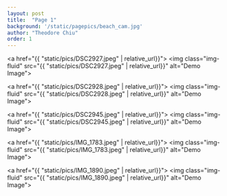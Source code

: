 ```yaml
---
layout: post
title:  "Page 1"
background: '/static/pagepics/beach_cam.jpg'
author: "Theodore Chiu"
order: 1
---
```


<a href="{{ "static/pics/DSC2927.jpeg" | relative_url}}">
	<img class="img-fluid" src="{{ "static/pics/DSC2927.jpeg" | relative_url}}" alt="Demo Image">
</a>

<a href="{{ "static/pics/DSC2928.jpeg" | relative_url}}">
	<img class="img-fluid" src="{{ "static/pics/DSC2928.jpeg" | relative_url}}" alt="Demo Image">
</a>

<a href="{{ "static/pics/DSC2945.jpeg" | relative_url}}">
	<img class="img-fluid" src="{{ "static/pics/DSC2945.jpeg" | relative_url}}" alt="Demo Image">
</a>

<a href="{{ "static/pics/IMG_1783.jpeg" | relative_url}}">
	<img class="img-fluid" src="{{ "static/pics/IMG_1783.jpeg" | relative_url}}" alt="Demo Image">
</a>

<a href="{{ "static/pics/IMG_1890.jpeg" | relative_url}}">
	<img class="img-fluid" src="{{ "static/pics/IMG_1890.jpeg" | relative_url}}" alt="Demo Image">
</a>

